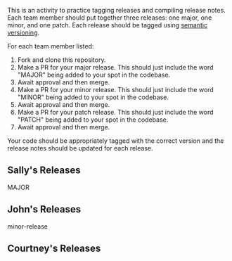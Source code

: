 This is an activity to practice tagging releases and compiling release notes. Each team member should put together three releases: one major, one minor, and one patch. Each release should be tagged using [semantic versioning](https://semver.org/).

For each team member listed:
1. Fork and clone this repository.
1. Make a PR for your major release. This should just include the word "MAJOR" being added to your spot in the codebase.
1. Await approval and then merge.
1. Make a PR for your minor release. This should just include the word "MINOR" being added to your spot in the codebase.
1. Await approval and then merge.
1. Make a PR for your patch release. This should just include the word "PATCH" being added to your spot in the codebase.
1. Await approval and then merge.

Your code should be appropriately tagged with the correct version and the release notes should be updated for each release.

## Sally's Releases

MAJOR

## John's Releases
minor-release

## Courtney's Releases
